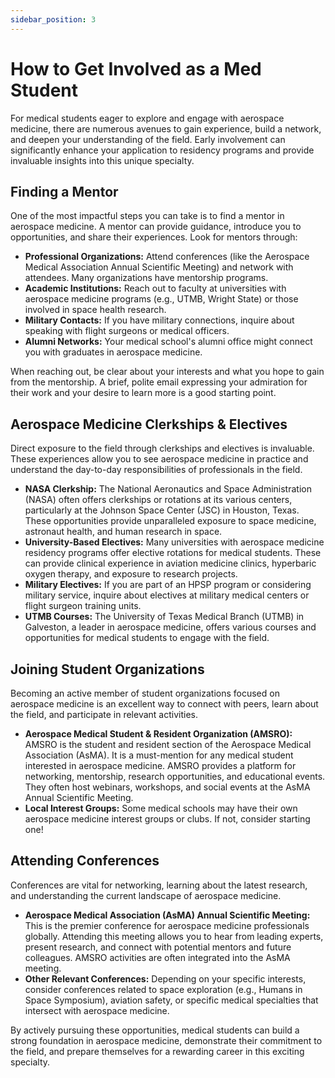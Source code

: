 ```yaml
---
sidebar_position: 3
---
```


# How to Get Involved as a Med Student

For medical students eager to explore and engage with aerospace medicine, there are numerous avenues to gain experience, build a network, and deepen your understanding of the field. Early involvement can significantly enhance your application to residency programs and provide invaluable insights into this unique specialty.

## Finding a Mentor

One of the most impactful steps you can take is to find a mentor in aerospace medicine. A mentor can provide guidance, introduce you to opportunities, and share their experiences. Look for mentors through:

*   **Professional Organizations:** Attend conferences (like the Aerospace Medical Association Annual Scientific Meeting) and network with attendees. Many organizations have mentorship programs.
*   **Academic Institutions:** Reach out to faculty at universities with aerospace medicine programs (e.g., UTMB, Wright State) or those involved in space health research.
*   **Military Contacts:** If you have military connections, inquire about speaking with flight surgeons or medical officers.
*   **Alumni Networks:** Your medical school's alumni office might connect you with graduates in aerospace medicine.

When reaching out, be clear about your interests and what you hope to gain from the mentorship. A brief, polite email expressing your admiration for their work and your desire to learn more is a good starting point.

## Aerospace Medicine Clerkships & Electives

Direct exposure to the field through clerkships and electives is invaluable. These experiences allow you to see aerospace medicine in practice and understand the day-to-day responsibilities of professionals in the field.

*   **NASA Clerkship:** The National Aeronautics and Space Administration (NASA) often offers clerkships or rotations at its various centers, particularly at the Johnson Space Center (JSC) in Houston, Texas. These opportunities provide unparalleled exposure to space medicine, astronaut health, and human research in space.
*   **University-Based Electives:** Many universities with aerospace medicine residency programs offer elective rotations for medical students. These can provide clinical experience in aviation medicine clinics, hyperbaric oxygen therapy, and exposure to research projects.
*   **Military Electives:** If you are part of an HPSP program or considering military service, inquire about electives at military medical centers or flight surgeon training units.
*   **UTMB Courses:** The University of Texas Medical Branch (UTMB) in Galveston, a leader in aerospace medicine, offers various courses and opportunities for medical students to engage with the field.

## Joining Student Organizations

Becoming an active member of student organizations focused on aerospace medicine is an excellent way to connect with peers, learn about the field, and participate in relevant activities.

*   **Aerospace Medical Student & Resident Organization (AMSRO):** AMSRO is the student and resident section of the Aerospace Medical Association (AsMA). It is a must-mention for any medical student interested in aerospace medicine. AMSRO provides a platform for networking, mentorship, research opportunities, and educational events. They often host webinars, workshops, and social events at the AsMA Annual Scientific Meeting.
*   **Local Interest Groups:** Some medical schools may have their own aerospace medicine interest groups or clubs. If not, consider starting one!

## Attending Conferences

Conferences are vital for networking, learning about the latest research, and understanding the current landscape of aerospace medicine.

*   **Aerospace Medical Association (AsMA) Annual Scientific Meeting:** This is the premier conference for aerospace medicine professionals globally. Attending this meeting allows you to hear from leading experts, present research, and connect with potential mentors and future colleagues. AMSRO activities are often integrated into the AsMA meeting.
*   **Other Relevant Conferences:** Depending on your specific interests, consider conferences related to space exploration (e.g., Humans in Space Symposium), aviation safety, or specific medical specialties that intersect with aerospace medicine.

By actively pursuing these opportunities, medical students can build a strong foundation in aerospace medicine, demonstrate their commitment to the field, and prepare themselves for a rewarding career in this exciting specialty.

